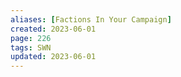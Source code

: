 ```yaml
---
aliases: [Factions In Your Campaign]
created: 2023-06-01
page: 226
tags: SWN
updated: 2023-06-01
---
```

